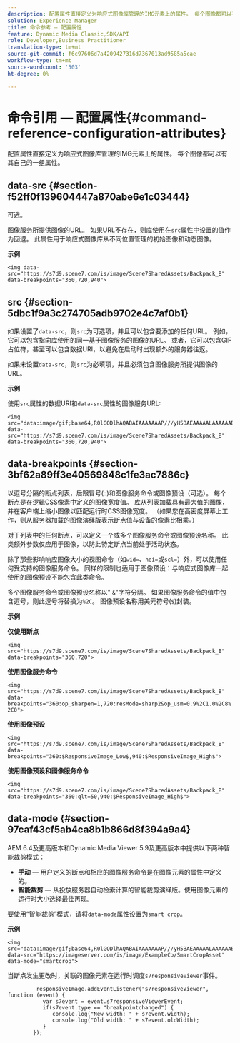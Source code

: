 ```yaml
---
description: 配置属性直接定义为响应式图像库管理的IMG元素上的属性。 每个图像都可以有其自己的一组属性。
solution: Experience Manager
title: 命令参考 — 配置属性
feature: Dynamic Media Classic,SDK/API
role: Developer,Business Practitioner
translation-type: tm+mt
source-git-commit: f6c97606d7a4209427316d7367013ad9585a5cae
workflow-type: tm+mt
source-wordcount: '503'
ht-degree: 0%

---
```



# 命令引用 — 配置属性{#command-reference-configuration-attributes}

配置属性直接定义为响应式图像库管理的IMG元素上的属性。 每个图像都可以有其自己的一组属性。

## data-src {#section-f52ff0f139604447a870abe6e1c03444}

可选。

图像服务所提供图像的URL。 如果URL不存在，则库使用在`src`属性中设置的值作为回退。 此属性用于响应式图像库从不同位置管理的初始图像和动态图像。

**示例**

```
<img data-src="https://s7d9.scene7.com/is/image/Scene7SharedAssets/Backpack_B" data-breakpoints="360,720,940">
```

## src {#section-5dbc1f9a3c274705adb9702e4c7af0b1}

如果设置了`data-src`，则`src`为可选项，并且可以包含要添加的任何URL。 例如，它可以包含指向库使用的同一基于图像服务的图像的URL。 或者，它可以包含GIF占位符，甚至可以包含数据URI，以避免在启动时出现额外的服务器往返。

如果未设置`data-src`，则`src`为必填项，并且必须包含图像服务所提供图像的URL。

**示例**

使用`src`属性的数据URI和`data-src`属性的图像服务URL:

```
<img src="data:image/gif;base64,R0lGODlhAQABAIAAAAAAAP///yH5BAEAAAAALAAAAAABAAEAAAIBRAA7" data-src="https://s7d9.scene7.com/is/image/Scene7SharedAssets/Backpack_B" data-breakpoints="360,720,940">
```

## data-breakpoints {#section-3bf62a89ff3e40569848c1fe3ac7886c}

以逗号分隔的断点列表，后跟冒号(`:`)和图像服务命令或图像预设（可选）。 每个断点是在逻辑CSS像素中定义的图像宽度值。 库从列表加载具有最大值的图像，并在客户端上缩小图像以匹配运行时CSS图像宽度。 （如果您在高密度屏幕上工作，则从服务器加载的图像演绎版表示断点值与设备的像素比相乘。）

对于列表中的任何断点，可以定义一个或多个图像服务命令或图像预设名称。 此类额外参数仅应用于图像，以防此特定断点当前处于活动状态。

除了那些影响响应图像大小的视图命令（如`wid=`、`hei=`或`scl=`）外，可以使用任何受支持的图像服务命令。 同样的限制也适用于图像预设：与响应式图像库一起使用的图像预设不能包含此类命令。

多个图像服务命令或图像预设名称以&quot; `&`&quot;字符分隔。 如果图像服务命令的值中包含逗号，则此逗号将替换为`%2C`。 图像预设名称用美元符号(`$`)封装。

**示例**

**仅使用断点**

`<img src="https://s7d9.scene7.com/is/image/Scene7SharedAssets/Backpack_B" data-breakpoints="360,720">`

**使用图像服务命令**

`<img src="https://s7d9.scene7.com/is/image/Scene7SharedAssets/Backpack_B" data-breakpoints="360:op_sharpen=1,720:resMode=sharp2&op_usm=0.9%2C1.0%2C8%2C0">`

**使用图像预设**

`<img src="https://s7d9.scene7.com/is/image/Scene7SharedAssets/Backpack_B" data-breakpoints="360:$ResponsiveImage_Low$,940:$ResponsiveImage_High$">`

**使用图像预设和图像服务命令**

`<img src="https://s7d9.scene7.com/is/image/Scene7SharedAssets/Backpack_B" data-breakpoints="360:qlt=50,940:$ResponsiveImage_High$">`

## data-mode {#section-97caf43cf5ab4ca8b1b866d8f394a9a4}

AEM 6.4及更高版本和Dynamic Media Viewer 5.9及更高版本中提供以下两种智能裁剪模式：

* **手动**  — 用户定义的断点和相应的图像服务命令是在图像元素的属性中定义的。
* **智能裁剪**  — 从投放服务器自动检索计算的智能裁剪演绎版。使用图像元素的运行时大小选择最佳再现。

要使用“智能裁剪”模式，请将`data-mode`属性设置为`smart crop`。

**示例**

```
<img 
src="data:image/gif;base64,R0lGODlhAQABAIAAAAAAAP///yH5BAEAAAAALAAAAAABAAEAAAIBRAA7" 
data-src="https://imageserver.com/is/image/ExampleCo/SmartCropAsset" 
data-mode="smartcrop">
```

当断点发生更改时，关联的图像元素在运行时调度`s7responsiveViewer`事件。

```
         responsiveImage.addEventListener("s7responsiveViewer", function (event) { 
           var s7event = event.s7responsiveViewerEvent; 
           if(s7event.type == "breakpointchanged") { 
              console.log("New width: " + s7event.width); 
              console.log("Old width: " + s7event.oldWidth); 
           } 
        });
```

